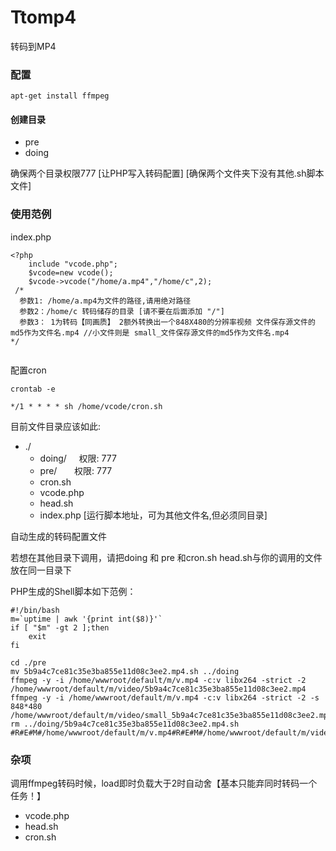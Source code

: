 # Ttomp4
转码到MP4

### 配置

```
apt-get install ffmpeg
```
#### 创建目录

* pre 
* doing

确保两个目录权限777 [让PHP写入转码配置]
[确保两个文件夹下没有其他.sh脚本文件]

### 使用范例

index.php


```
<?php
	include "vcode.php";
	$vcode=new vcode();
	$vcode->vcode("/home/a.mp4","/home/c",2);
 /*
  参数1: /home/a.mp4为文件的路径,请用绝对路径
  参数2：/home/c 转码储存的目录 [请不要在后面添加 "/"]
  参数3： 1为转码【同画质】 2额外转换出一个848X480的分辨率视频 文件保存源文件的md5作为文件名.mp4 //小文件则是 small_文件保存源文件的md5作为文件名.mp4
*/


```

配置cron
```
crontab -e
```
```
*/1 * * * * sh /home/vcode/cron.sh 
```
目前文件目录应该如此:
* ./
	* doing/      权限: 777
	* pre/        权限: 777
	* cron.sh
	* vcode.php
	* head.sh
	* index.php  [运行脚本地址，可为其他文件名,但必须同目录]


自动生成的转码配置文件

若想在其他目录下调用，请把doing 和 pre 和cron.sh head.sh与你的调用的文件放在同一目录下

PHP生成的Shell脚本如下范例：

```
#!/bin/bash
m=`uptime | awk '{print int($8)}'`
if [ "$m" -gt 2 ];then
	exit
fi

cd ./pre
mv 5b9a4c7ce81c35e3ba855e11d08c3ee2.mp4.sh ../doing
ffmpeg -y -i /home/wwwroot/default/m/v.mp4 -c:v libx264 -strict -2 /home/wwwroot/default/m/video/5b9a4c7ce81c35e3ba855e11d08c3ee2.mp4
ffmpeg -y -i /home/wwwroot/default/m/v.mp4 -c:v libx264 -strict -2 -s 848*480 /home/wwwroot/default/m/video/small_5b9a4c7ce81c35e3ba855e11d08c3ee2.mp4
rm ../doing/5b9a4c7ce81c35e3ba855e11d08c3ee2.mp4.sh
#R#E#M#/home/wwwroot/default/m/v.mp4#R#E#M#/home/wwwroot/default/m/video/5b9a4c7ce81c35e3ba855e11d08c3ee2.mp4
```

### 杂项

调用ffmpeg转码时候，load即时负载大于2时自动舍【基本只能弃同时转码一个任务！】

* vcode.php
* head.sh
* cron.sh



